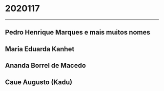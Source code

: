 # 2020117
---
## Pedro Henrique Marques e mais muitos nomes  
## Maria Eduarda Kanhet   
## Ananda Borrel de Macedo  
## Caue Augusto (Kadu)

